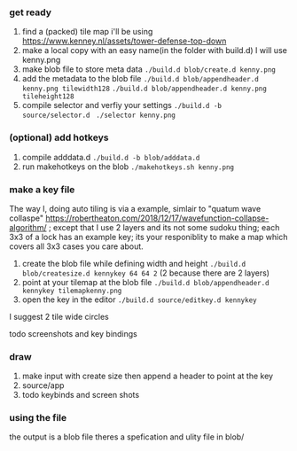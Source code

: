 ### get ready

1. find a (packed) tile map i'll be using https://www.kenney.nl/assets/tower-defense-top-down
2. make a local copy with an easy name(in the folder with build.d) I will use kenny.png
3. make blob file to store meta data `./build.d blob/create.d kenny.png`
4. add the metadata to the blob file `./build.d blob/appendheader.d kenny.png tilewidth128` `./build.d blob/appendheader.d kenny.png tileheight128`
5. compile selector and verfiy your settings `./build.d -b source/selector.d ` `./selector kenny.png`

### (optional) add hotkeys

1. compile adddata.d `./build.d -b blob/adddata.d`
2. run makehotkeys on the blob `./makehotkeys.sh kenny.png`

### make a key file

The way I, doing auto tiling is via a example, simlair to "quatum wave collaspe" https://robertheaton.com/2018/12/17/wavefunction-collapse-algorithm/ ; except that I use 2 layers and its not some sudoku thing; each 3x3 of a lock has an example key; its your responiblity to make a map which covers all 3x3 cases you care about.

1. create the blob file while defining width and height `./build.d blob/createsize.d kennykey 64 64 2` (2 because there are 2 layers)
2. point at your tilemap at the blob file `./build.d blob/appendheader.d kennykey tilemapkenny.png`
3. open the key in the editor `./build.d source/editkey.d kennykey`

I suggest 2 tile wide circles

todo screenshots and key bindings

### draw

1. make input with create size then append a header to point at the key
2. source/app
3. todo keybinds and screen shots

### using the file

the output is a blob file theres a spefication and ulity file in blob/